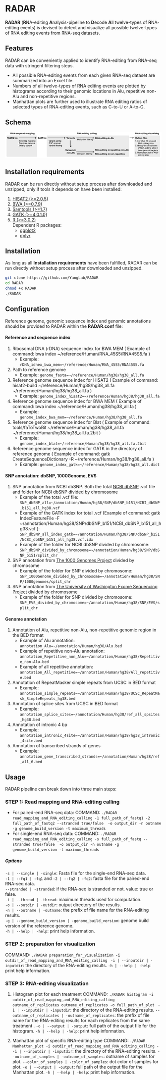 # RADAR
**RADAR** (**R**NA-editing **A**nalysis-pipeline to **D**ecode **A**ll twelve-types of **R**NA-editing events) is devised to detect and visualize all possible twelve-types of RNA editing events from RNA-seq datasets.
## Features
RADAR can be conveniently applied to identify RNA-editing from RNA-seq data with stringent filtering steps.
* All possible RNA-editing events from each given RNA-seq dataset are summarized into an Excel file.
* Numbers of all twelve-types of RNA editing events are plotted by histograms according to their genomic locations in Alu, repetitive non-Alu and non-repetitive regions.
* Manhattan plots are further used to illustrate RNA editing ratios of selected types of RNA-editing events, such as C-to-U or A-to-G.

## Schema
<img src="https://github.com/xiongyichun/RADAR/blob/master/docs/RADAR.jpg"  alt="RADAR pipeline" />

## Installation requirements
RADAR can be run directly without setup process after downloaded and unzipped, only if tools it depends on have been installed:

1. [HISAT2 (>=2.0.5)](https://ccb.jhu.edu/software/hisat2/index.shtml)
2. [BWA (>=0.7.9)](http://bio-bwa.sourceforge.net/)
3. [Samtools (>=1.7)](http://www.htslib.org/)
4. [GATK (>=4.0.1.0)](https://software.broadinstitute.org/gatk/)
5. [R (>=3.0.2)](https://www.r-project.org)<br/>
    Dependent R packages:
    * [ggplot2](https://ggplot2.tidyverse.org/index.html)
    * [dplyr](https://dplyr.tidyverse.org/index.html)
    
## Installation
As long as all **Installation requirements** have been fulfilled, RADAR can be run directly without setup process after downloaded and unzipped. 
```bash
git clone https://github.com/YangLab/RADAR
cd RADAR
chmod +x RADAR
./RADAR
```

## Configuration
Reference genome, genomic sequence index and genomic annotations should be provided to RADAR within the **RADAR.conf** file:

#### Reference and sequence index
1. Ribosomal DNA (rDNA) sequence index for BWA MEM ( Example of command: bwa index \~/reference/Human/RNA_45S5/RNA45S5.fa )<br />
     * Example: `rDNA_idnex_bwa_mem=~/reference/Human/RNA_45S5/RNA45S5.fa`
2. Path to reference genome <br />
     * Example: `genome_fasta=~/reference/Human/hg38/hg38_all.fa`
3. Reference genome sequence index for HISAT2 ( Example of command: hisat2-build \~/reference/Human/hg38/hg38_all.fa \~/reference/Human/hg38/hg38_all.fa ) <br />
     * Example: `genome_index_hisat2=~/reference/Human/hg38/hg38_all.fa`
4. Reference genome sequence index for BWA MEM ( Example of command: bwa index \~/reference/Human/hg38/hg38_all.fa ) <br />
     * Example: `genome_index_bwa_mem=~/reference/Human/hg38/hg38_all.fa`
5. Reference genome sequence index for Blat ( Example of command: tools/faToTwoBit \~/reference/Human/hg38/hg38_all.fa \~/reference/Human/hg38/hg38_all.fa.2bit ) <br />
     * Example: `genome_index_blat=~/reference/Human/hg38/hg38_all.fa.2bit`
6. Reference genome sequence index for GATK in the directory of reference genome ( Example of command: gatk CreateSequenceDictionary -R \~/reference/Human/hg38/hg38_all.fa ) <br />
     * Example: `genome_index_gatk=~/reference/Human/hg38/hg38_all.dict`

#### SNP annotation: dbSNP, 1000Genome, EVS
1. SNP annotation from NCBI dbSNP. Both the total [NCBI dbSNP](http://www.ncbi.nlm.nih.gov/SNP/) .vcf file and folder for NCBI dbSNP divided by chromosome  <br />
     * Example of the total .vcf file: `SNP_dbSNP_all=~/annotation/Human/hg38/SNP/dbSNP_b151/NCBI_dbSNP_b151_all_hg38.vcf`<br />
     * Example of the GATK index for total .vcf (Example of command: gatk IndexFeatureFile -F \~/annotation/Human/hg38/SNP/dbSNP_b151/NCBI_dbSNP_b151_all_hg38.vcf ): `SNP_dbSNP_all_index_gatk=~/annotation/Human/hg38/SNP/dbSNP_b151/NCBI_dbSNP_b151_all_hg38.vcf.idx ` <br />
     * Example of the folder for NCBI dbSNP divided by chromosome: `SNP_dbSNP_divided_by_chromosome=~/annotation/Human/hg38/SNP/dbSNP_b151/split_chr`
2. SNP annotation from [The 1000 Genomes Project](https://www.internationalgenome.org/) divided by chromosome <br />
     * Example of the folder for SNP divided by chromosome: `SNP_1000Genome_divided_by_chromosome=~/annotation/Human/hg38/SNP/1000genomes/split_chr`
3. SNP annotation from [The University of Washington Exome Sequencing Project](http://evs.gs.washington.edu/EVS/) divided by chromosome <br />
     * Example of the folder for SNP divided by chromosome: `SNP_EVS_divided_by_chromosome=~/annotation/Human/hg38/SNP/EVS/split_chr`

#### Genome annotation
1. Annotation of Alu, repetitive non-Alu, non-repetitive genomic region in the BED format <br />
     * Example of Alu annotation: `annotation_Alu=~/annotation/Human/hg38/Alu.bed ` <br />
     * Example of repetitive non-Alu annotation: `annotation_Repetitive_non_Alu=~/annotation/Human/hg38/Repetitive_non-Alu.bed` <br />
     * Example of all repetitive annotation: `annotation_All_repetitive=~/annotation/Human/hg38/All_repetitive.bed` <br />
2. Annotation of RepeatMasker simple repeats from UCSC in BED format <br />
     * Example: `annotation_simple_repeats=~/annotation/Human/hg38/UCSC_RepeatMask_SimpleRepeats_hg38.bed`
3. Annotation of splice sites from UCSC in BED format <br />
     * Example: `annotation_splice_sites=~/annotation/Human/hg38/ref_all_spsites_hg38.bed`
4. Annotation of intronic 4 bp <br />
     * Example: `annotation_intronic_4site=~/annotation/Human/hg38/hg38_intronic_4site.bed`
5. Annotation of transcribed strands of genes <br />
     * Example: `annotation_gene_transcribed_strands=~/annotation/Human/hg38/ref_all_6.bed`


## Usage

RADAR pipeline can break down into three main steps:

### STEP 1: Read mapping and RNA-editing calling
* For paired-end RNA-seq data:
COMMAND: `./RADAR read_mapping_and_RNA_editing_calling -1 full_path_of_fastq1 -2 full_path_of_fastq2 --stranded true/false  -o output_dir -n outname -g genome_build_version -t maximum_threads `
* For single-end RNA-seq data:
COMMAND: `./RADAR read_mapping_and_RNA_editing_calling -s full_path_of_fastq --stranded true/false  -o output_dir -n outname -g genome_build_version -t maximum_threads  `
##### Options
`-s | --single | -single`: Fasta file for the single-end RNA-seq data. <br />
`-1 | --fq1 | -fq1`  and  `-2 | --fq2 | -fq2`: fasta file for the paired-end RNA-seq data. <br />
`--stranded | -stranded`: if the RNA-seq is stranded or not. value: true or false. <br />
`-t | --thread | -thread`: maximum threads used for computation. <br />
`-o | --outdir | -outdir`: output directory of the results. <br />
`-n | --outname | -outname`: the prefix of file name for the RNA-editing results. <br />
`-g | --genome_build_version | -genome_build_version`: genome build version of the reference genome. <br />
`-h | --help | -help`: print help information. <br />

### STEP 2: preparation for visualization
COMMAND: `./RADAR preparation_for_visualization -i outdir_of_read_mapping_and_RNA_editing_calling `
`-i | --inputdir | -inputdir`: the directory of the RNA-editing results.
`-h | --help | -help`: print help information.

### STEP 3: RNA-editing visualization
1. Histogram plot for each treatment
COMMAND: `./RADAR histogram -i outdir_of_read_mapping_and_RNA_editing_calling --outname_of_replicates outname_of_replicates -o full_path_of_plot `
`-i | --inputdir | -inputdir`: the directory of the RNA-editing results.
`--outname_of_replicates | -outname_of_replicates`: the prefix of file name for the RNA-editing results for each replicates from the same treatment .
`-o | --output | -output`: full path of the output file for the histogram.
`-h | --help | -help`: print help information.

2. Manhattan plot of specific RNA-editing type 
COMMAND: `./RADAR Manhattan_plot -i outdir_of_read_mapping_and_RNA_editing_calling - `
`-i | --inputdir | -inputdir`: the directory of the RNA-editing results.
`--outname_of_samples | -outname_of_samples`: outname of samples for plot.
`--color_of_samples | -color_of_samples`: dot color of samples for plot.
`-o | --output | -output`: full path of the output file for the Manhattan plot.
`-h | --help | -help`: print help information.
